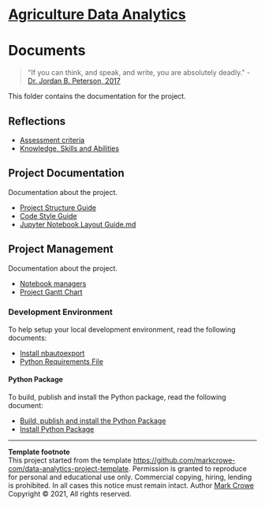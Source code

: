 # [Agriculture Data Analytics](./../../../)

# Documents

> "If you can think, and speak, and write, you are absolutely deadly." - [Dr. Jordan B. Peterson, 2017](https://youtu.be/nsZ8XqHPjI4?t=8348)

This folder contains the documentation for the project.  

## Reflections
- [Assessment criteria](assessment-criteria.md)
- [Knowledge, Skills and Abilities](knowledge-skills-abilities.md)

## Project Documentation
Documentation about the project.  
- [Project Structure Guide](project-structure-guide.md)
- [Code Style Guide](code-style-guide.md)
- [Jupyter Notebook Layout Guide.md](jupyter-notebook-layout-guide.md)

## Project Management
Documentation about the project.  
- [Notebook managers](notebook-managers.md)
- [Project Gantt Chart](gantt-chart.md)

### Development Environment
To help setup your local development environment, read the following documents:
- [Install nbautoexport](install-nbautoexport.md)
- [Python Requirements File](build-requirements.md)

#### Python Package
To build, publish and install the Python package, read the following document:
- [Build, publish and install the Python Package](build-python-package.md)
- [Install Python Package](install-python-package.md)

---
**Template footnote**  
This project started from the template <https://github.com/markcrowe-com/data-analytics-project-template>. Permission is granted to reproduce for personal and educational use only. Commercial copying, hiring, lending is prohibited. In all cases this notice must remain intact. Author [Mark Crowe](https://github.com/markcrowe-com/) Copyright &copy; 2021, All rights reserved.